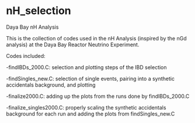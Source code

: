 # nH_selection
Daya Bay nH Analysis

This is the collection of codes used in the nH Analysis (inspired by the nGd analysis) at the Daya Bay Reactor Neutrino Experiment.


Codes included:

-findIBDs_2000.C: selection and plotting steps of the IBD selection

-findSingles_new.C: selection of single events, pairing into a synthetic accidentals background, and plotting

-finalize2000.C: adding up the plots from the runs done by findIBDs_2000.C

-finalize_singles2000.C: properly scaling the synthetic accidentals background for each run and adding the plots from findSingles_new.C
